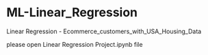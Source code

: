 # ML-Linear_Regression
Linear Regression - Ecommerce_customers_with_USA_Housing_Data


please open Linear Regression Project.ipynb file
